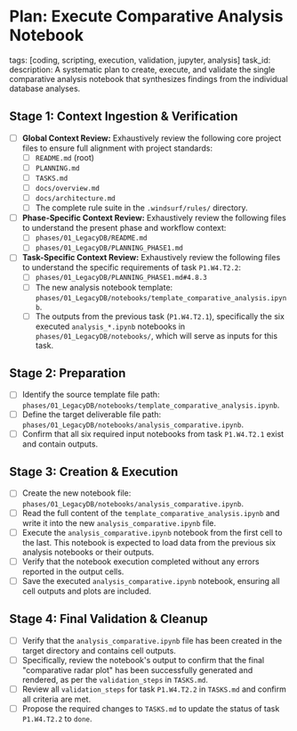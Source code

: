 # Plan: Execute Comparative Analysis Notebook
tags: [coding, scripting, execution, validation, jupyter, analysis]
task_id:
description: A systematic plan to create, execute, and validate the single comparative analysis notebook that synthesizes findings from the individual database analyses.

## Stage 1: Context Ingestion & Verification
- [ ] **Global Context Review:** Exhaustively review the following core project files to ensure full alignment with project standards:
    - [ ] `README.md` (root)
    - [ ] `PLANNING.md`
    - [ ] `TASKS.md`
	- [ ] `docs/overview.md`
    - [ ] `docs/architecture.md`
    - [ ] The complete rule suite in the `.windsurf/rules/` directory.
- [ ] **Phase-Specific Context Review:** Exhaustively review the following files to understand the present phase and workflow context:
    - [ ] `phases/01_LegacyDB/README.md`
    - [ ] `phases/01_LegacyDB/PLANNING_PHASE1.md`
- [ ] **Task-Specific Context Review:** Exhaustively review the following files to understand the specific requirements of task `P1.W4.T2.2`:
    - [ ] `phases/01_LegacyDB/PLANNING_PHASE1.md#4.8.3`
    - [ ] The new analysis notebook template: `phases/01_LegacyDB/notebooks/template_comparative_analysis.ipynb`.
    - [ ] The outputs from the previous task (`P1.W4.T2.1`), specifically the six executed `analysis_*.ipynb` notebooks in `phases/01_LegacyDB/notebooks/`, which will serve as inputs for this task.

## Stage 2: Preparation
- [ ] Identify the source template file path: `phases/01_LegacyDB/notebooks/template_comparative_analysis.ipynb`.
- [ ] Define the target deliverable file path: `phases/01_LegacyDB/notebooks/analysis_comparative.ipynb`.
- [ ] Confirm that all six required input notebooks from task `P1.W4.T2.1` exist and contain outputs.

## Stage 3: Creation & Execution
- [ ] Create the new notebook file: `phases/01_LegacyDB/notebooks/analysis_comparative.ipynb`.
- [ ] Read the full content of the `template_comparative_analysis.ipynb` and write it into the new `analysis_comparative.ipynb` file.
- [ ] Execute the `analysis_comparative.ipynb` notebook from the first cell to the last. This notebook is expected to load data from the previous six analysis notebooks or their outputs.
- [ ] Verify that the notebook execution completed without any errors reported in the output cells.
- [ ] Save the executed `analysis_comparative.ipynb` notebook, ensuring all cell outputs and plots are included.

## Stage 4: Final Validation & Cleanup
- [ ] Verify that the `analysis_comparative.ipynb` file has been created in the target directory and contains cell outputs.
- [ ] Specifically, review the notebook's output to confirm that the final "comparative radar plot" has been successfully generated and rendered, as per the `validation_steps` in `TASKS.md`.
- [ ] Review all `validation_steps` for task `P1.W4.T2.2` in `TASKS.md` and confirm all criteria are met.
- [ ] Propose the required changes to `TASKS.md` to update the status of task `P1.W4.T2.2` to `done`.
